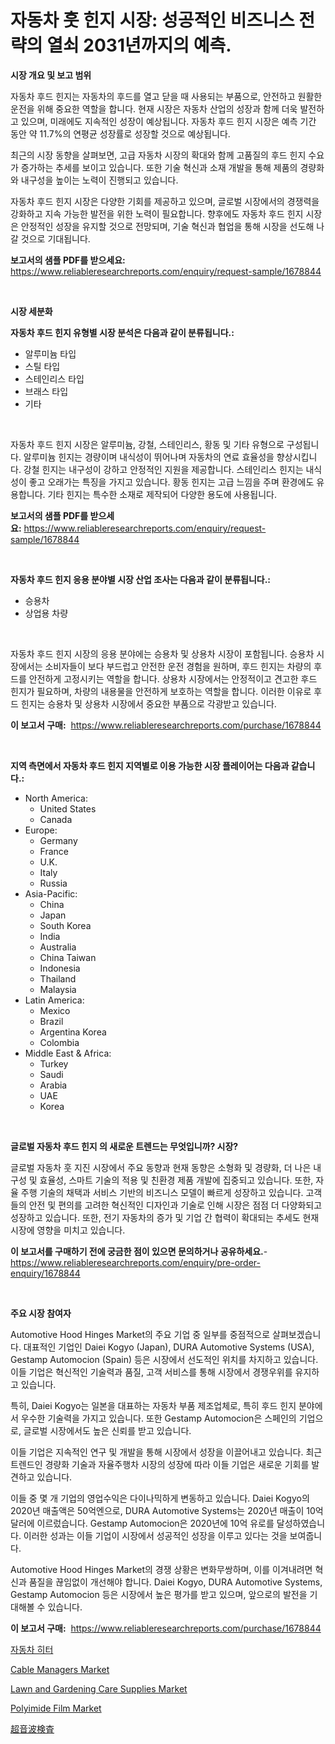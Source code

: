 <p><h1>자동차 훗 힌지 시장: 성공적인 비즈니스 전략의 열쇠 2031년까지의 예측.</h1></p><p><strong>시장 개요 및 보고 범위</strong></p>
<p><p>자동차 후드 힌지는 자동차의 후드를 열고 닫을 때 사용되는 부품으로, 안전하고 원활한 운전을 위해 중요한 역할을 합니다. 현재 시장은 자동차 산업의 성장과 함께 더욱 발전하고 있으며, 미래에도 지속적인 성장이 예상됩니다. 자동차 후드 힌지 시장은 예측 기간 동안 약 11.7%의 연평균 성장률로 성장할 것으로 예상됩니다.</p><p>최근의 시장 동향을 살펴보면, 고급 자동차 시장의 확대와 함께 고품질의 후드 힌지 수요가 증가하는 추세를 보이고 있습니다. 또한 기술 혁신과 소재 개발을 통해 제품의 경량화와 내구성을 높이는 노력이 진행되고 있습니다.</p><p>자동차 후드 힌지 시장은 다양한 기회를 제공하고 있으며, 글로벌 시장에서의 경쟁력을 강화하고 지속 가능한 발전을 위한 노력이 필요합니다. 향후에도 자동차 후드 힌지 시장은 안정적인 성장을 유지할 것으로 전망되며, 기술 혁신과 협업을 통해 시장을 선도해 나갈 것으로 기대됩니다.</p></p>
<p><strong>보고서의 샘플 PDF를 받으세요:</strong> <a href="https://www.reliableresearchreports.com/enquiry/request-sample/1678844">https://www.reliableresearchreports.com/enquiry/request-sample/1678844</a></p>
<p>&nbsp;</p>
<p><strong>시장 세분화</strong></p>
<p><strong>자동차 후드 힌지 유형별 시장 분석은 다음과 같이 분류됩니다.:</strong></p>
<p><ul><li>알루미늄 타입</li><li>스틸 타입</li><li>스테인리스 타입</li><li>브래스 타입</li><li>기타</li></ul></p>
<p>&nbsp;</p>
<p><p>자동차 후드 힌지 시장은 알루미늄, 강철, 스테인리스, 황동 및 기타 유형으로 구성됩니다. 알루미늄 힌지는 경량이며 내식성이 뛰어나며 자동차의 연료 효율성을 향상시킵니다. 강철 힌지는 내구성이 강하고 안정적인 지원을 제공합니다. 스테인리스 힌지는 내식성이 좋고 오래가는 특징을 가지고 있습니다. 황동 힌지는 고급 느낌을 주며 환경에도 유용합니다. 기타 힌지는 특수한 소재로 제작되어 다양한 용도에 사용됩니다.</p></p>
<p><strong>보고서의 샘플 PDF를 받으세요:</strong>&nbsp;<a href="https://www.reliableresearchreports.com/enquiry/request-sample/1678844">https://www.reliableresearchreports.com/enquiry/request-sample/1678844</a></p>
<p>&nbsp;</p>
<p><strong> 자동차 후드 힌지 응용 분야별 시장 산업 조사는 다음과 같이 분류됩니다.:</strong></p>
<p><ul><li>승용차</li><li>상업용 차량</li></ul></p>
<p>&nbsp;</p>
<p><p>자동차 후드 힌지 시장의 응용 분야에는 승용차 및 상용차 시장이 포함됩니다. 승용차 시장에서는 소비자들이 보다 부드럽고 안전한 운전 경험을 원하며, 후드 힌지는 차량의 후드를 안전하게 고정시키는 역할을 합니다. 상용차 시장에서는 안정적이고 견고한 후드 힌지가 필요하며, 차량의 내용물을 안전하게 보호하는 역할을 합니다. 이러한 이유로 후드 힌지는 승용차 및 상용차 시장에서 중요한 부품으로 각광받고 있습니다.</p></p>
<p><strong>이 보고서 구매:</strong>&nbsp; <a href="https://www.reliableresearchreports.com/purchase/1678844">https://www.reliableresearchreports.com/purchase/1678844</a></p>
<p>&nbsp;</p>
<p><strong>지역 측면에서 자동차 후드 힌지 지역별로 이용 가능한 시장 플레이어는 다음과 같습니다.:</strong></p>
<p><ul>
    <li>
        North America:
        <ul>
            <li>United States</li>
            <li>Canada</li>
        </ul>
    </li>
    <li>
        Europe:
        <ul>
            <li>Germany</li>
            <li>France</li>
            <li>U.K.</li>
            <li>Italy</li>
            <li>Russia</li>
        </ul>
    </li>
    <li>
        Asia-Pacific:
        <ul>
            <li>China</li>
            <li>Japan</li>
            <li>South Korea</li>
            <li>India</li>
            <li>Australia</li>
            <li>China Taiwan</li>
            <li>Indonesia</li>
            <li>Thailand</li>
            <li>Malaysia</li>
        </ul>
    </li>
    <li>
        Latin America:
        <ul>
            <li>Mexico</li>
            <li>Brazil</li>
            <li>Argentina Korea</li>
            <li>Colombia</li>
        </ul>
    </li>
    <li>
        Middle East & Africa:
        <ul>
            <li>Turkey</li>
            <li>Saudi</li>
            <li>Arabia</li>
            <li>UAE</li>
            <li>Korea</li>
        </ul>
    </li>
    </ul></p>
<p>&nbsp;</p>
<p><strong>글로벌 자동차 후드 힌지 의 새로운 트렌드는 무엇입니까? 시장?</strong></p>
<p><p>글로벌 자동차 훗 지진 시장에서 주요 동향과 현재 동향은 소형화 및 경량화, 더 나은 내구성 및 효율성, 스마트 기술의 적용 및 친환경 제품 개발에 집중되고 있습니다. 또한, 자율 주행 기술의 채택과 서비스 기반의 비즈니스 모델이 빠르게 성장하고 있습니다. 고객들의 안전 및 편의를 고려한 혁신적인 디자인과 기술로 인해 시장은 점점 더 다양화되고 성장하고 있습니다. 또한, 전기 자동차의 증가 및 기업 간 협력이 확대되는 추세도 현재 시장에 영향을 미치고 있습니다.</p></p>
<p><strong>이 보고서를 구매하기 전에 궁금한 점이 있으면 문의하거나 공유하세요.</strong>- <a href="https://www.reliableresearchreports.com/enquiry/pre-order-enquiry/1678844">https://www.reliableresearchreports.com/enquiry/pre-order-enquiry/1678844</a></p>
<p>&nbsp;</p>
<p><strong>주요 시장 참여자</strong></p>
<p><p>Automotive Hood Hinges Market의 주요 기업 중 일부를 중점적으로 살펴보겠습니다. 대표적인 기업인 Daiei Kogyo (Japan), DURA Automotive Systems (USA), Gestamp Automocion (Spain) 등은 시장에서 선도적인 위치를 차지하고 있습니다. 이들 기업은 혁신적인 기술력과 품질, 고객 서비스를 통해 시장에서 경쟁우위를 유지하고 있습니다. </p><p>특히, Daiei Kogyo는 일본을 대표하는 자동차 부품 제조업체로, 특히 후드 힌지 분야에서 우수한 기술력을 가지고 있습니다. 또한 Gestamp Automocion은 스페인의 기업으로, 글로벌 시장에서도 높은 신뢰를 받고 있습니다. </p><p>이들 기업은 지속적인 연구 및 개발을 통해 시장에서 성장을 이끌어내고 있습니다. 최근 트렌드인 경량화 기술과 자율주행차 시장의 성장에 따라 이들 기업은 새로운 기회를 발견하고 있습니다. </p><p>이들 중 몇 개 기업의 영업수익은 다이나믹하게 변동하고 있습니다. Daiei Kogyo의 2020년 매출액은 50억엔으로, DURA Automotive Systems는 2020년 매출이 10억 달러에 이르렀습니다. Gestamp Automocion은 2020년에 10억 유로를 달성하였습니다. 이러한 성과는 이들 기업이 시장에서 성공적인 성장을 이루고 있다는 것을 보여줍니다.</p><p>Automotive Hood Hinges Market의 경쟁 상황은 변화무쌍하며, 이를 이겨내려면 혁신과 품질을 끊임없이 개선해야 합니다. Daiei Kogyo, DURA Automotive Systems, Gestamp Automocion 등은 시장에서 높은 평가를 받고 있으며, 앞으로의 발전을 기대해볼 수 있습니다.</p></p>
<p><strong>이 보고서 구매:</strong>&nbsp;&nbsp;<a href="https://www.reliableresearchreports.com/purchase/1678844">https://www.reliableresearchreports.com/purchase/1678844</a></p>
<p><p><a href="https://github.com/FelipeGrrady654556/Market-Research-Report-List-1/blob/main/33479928012.md">자동차 히터</a></p><p><a href="https://view.publitas.com/reportprime-1/cable-managers-market-size-market-share-and-global-market-analysis-report-2024-2031/">Cable Managers Market</a></p><p><a href="https://issuu.com/reportprime-2/docs/lawn-and-gardening-care-supplies-market-size-2030.">Lawn and Gardening Care Supplies Market</a></p><p><a href="https://cedar-agate-3da.notion.site/Polyimide-Film-Market-Share-Market-New-Trends-Analysis-Report-By-Type-By-Application-By-End-use--475175bca4154be0b22b9aa0420f968a">Polyimide Film Market</a></p><p><a href="https://github.com/marbadji/Market-Research-Report-List-1/blob/main/64267048252.md">超音波検査</a></p></p>
